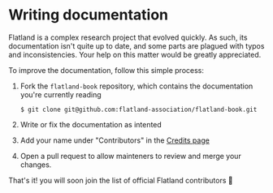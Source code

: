 Writing documentation
=====================

Flatland is a complex research project that evolved quickly. As such, its documentation isn't quite up to date, and some parts are plagued with typos and inconsistencies. Your help on this matter would be greatly appreciated.

To improve the documentation, follow this simple process:

1. Fork the `flatland-book` repository, which contains the documentation you're currently reading

    ```console
    $ git clone git@github.com:flatland-association/flatland-book.git
    ```
    
2. Write or fix the documentation as intented

3. Add your name under "Contributors" in the [Credits page](credits)

4. Open a pull request to allow mainteners to review and merge your changes.

That's it! you will soon join the list of official Flatland contributors 🌟 